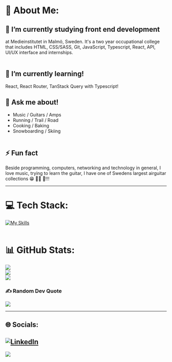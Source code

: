 # 💫 About Me:
## 🔭 I’m currently studying front end development
at Medieinstitutet in Malmö, Sweden. It's a two year occupational college that includes HTML, CSS/SASS, Git, JavaScript, Typescript, React, API, UI/UX interface and internships.<br><br>

## 🌱 I’m currently learning!
React, React Router, TanStack Query with Typescript!

## 💬 Ask me about!
- Music / Guitars / Amps
- Running / Trail / Road
- Cooking / Baking
- Snowboarding / Skiing
<br><br>

## ⚡ Fun fact
Beside programming, computers, networking and technology in general, I love music, trying to learn the guitar, I have one of Swedens largest airguitar collections 😁 🤘🏼 🎸!!!

---


# 💻 Tech Stack:


[![My Skills](https://skillicons.dev/icons?i=html,css,sass,js,ts,react,bootstrap,vite,git,netlify,github,firebase,docker,ps,ai,figma,linux,mysql,mongodb,nodejs,postman,powershell,prisma,raspberrypi,vscode,md&perline=6)](https://skillicons.dev)
<br><br>

# 📊 GitHub Stats:
![](https://github-readme-stats.vercel.app/api?username=nilssoncjonas&theme=gotham&hide_border=false&include_all_commits=false&count_private=false)<br/>
![](https://github-readme-streak-stats.herokuapp.com/?user=nilssoncjonas&theme=gotham&hide_border=false)<br/>
![](https://github-readme-stats.vercel.app/api/top-langs/?username=nilssoncjonas&theme=gotham&hide_border=false&include_all_commits=false&count_private=false&layout=compact)

### ✍️ Random Dev Quote
![](https://quotes-github-readme.vercel.app/api?type=horizontal&theme=dark)

---

## 🌐 Socials:
[![LinkedIn](https://skillicons.dev/icons?i=linkedin)](https://linkedin.com/in//jonas-nilsson-4b8886226) 
---

[![](https://visitcount.itsvg.in/api?id=nilssoncjonas&icon=6&color=1)](https://visitcount.itsvg.in)
